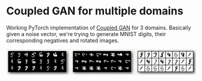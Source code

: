 # Coupled GAN for multiple domains

Working PyTorch implementation of [Coupled GAN](https://arxiv.org/abs/1606.07536) for 3 domains. Basically given a noise vector, we're trying to generate MNIST digits, their corresponding negatives and rotated images. 


![Result](https://github.com/atmanpatel294/CoGAN_multidomain/blob/master/images/result1.png)
